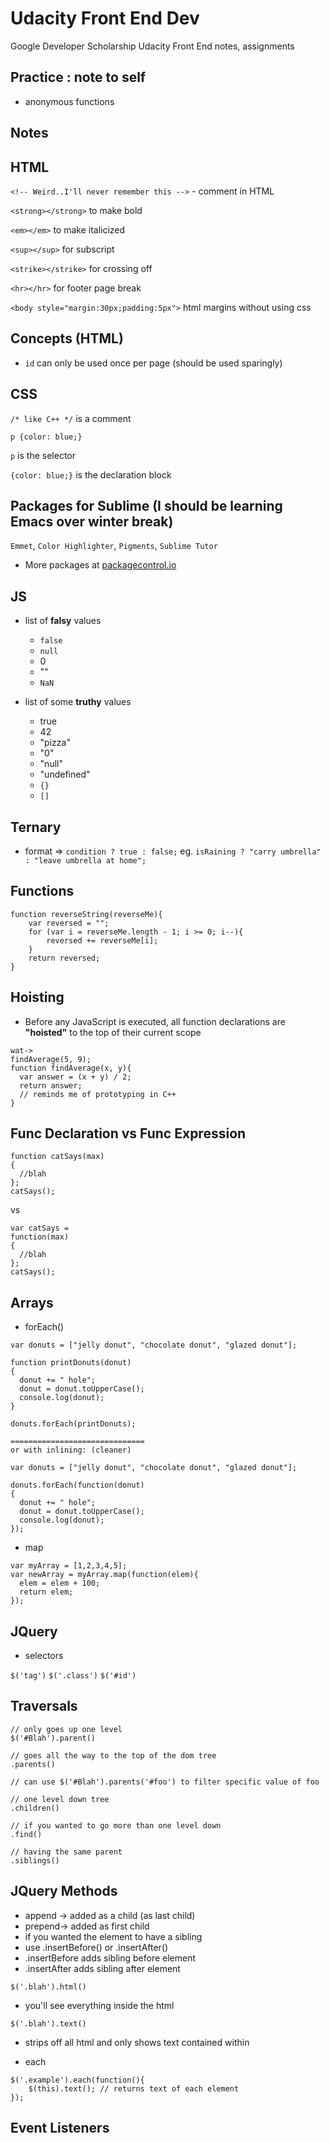 # Udacity Front End Dev
Google Developer Scholarship Udacity Front End notes, assignments

## Practice : note to self

- anonymous functions 

## Notes

## HTML

```<!-- Weird..I'll never remember this -->``` - comment in HTML

```<strong></strong>``` to make bold

```<em></em>``` to make italicized

```<sup></sup>``` for subscript

```<strike></strike>``` for crossing off

```<hr></hr>``` for footer page break

```<body style="margin:30px;padding:5px">``` html margins without using css

## Concepts (HTML)

- ```id``` can only be used once per page (should be used sparingly)


## CSS

```/* like C++ */``` is a comment

```p {color: blue;}```

```p``` is the selector

```{color: blue;}``` is the declaration block

## Packages for Sublime (I should be learning Emacs over winter break)

```Emmet```, ```Color Highlighter```, ```Pigments```, ```Sublime Tutor```

- More packages at [packagecontrol.io](https://packagecontrol.io/)

## JS

- list of **falsy** values
  - ```false```
  - ```null```
  - 0
  - ""
  - ```NaN```

- list of some **truthy** values
  - true
  - 42 
  - "pizza"
  - "0"
  - "null"
  - "undefined"
  - ```{}```
  - ```[]```
  
## Ternary

- format => ```condition ? true : false;```
  eg. ```isRaining ? "carry umbrella" : "leave umbrella at home";```
  
## Functions

```
function reverseString(reverseMe){
	var reversed = "";
	for (var i = reverseMe.length - 1; i >= 0; i--){
		reversed += reverseMe[i];	
	}
	return reversed;
}
```
## Hoisting
- Before any JavaScript is executed, all function declarations are **"hoisted"** to the top of their current scope

```
wat-> 
findAverage(5, 9);
function findAverage(x, y){
  var answer = (x + y) / 2;
  return answer;
  // reminds me of prototyping in C++
}
```

## Func Declaration vs Func Expression 

```
function catSays(max)
{
  //blah
};
catSays();
```

vs 

```
var catSays = 
function(max)
{
  //blah
};
catSays();
```
  
## Arrays 

- forEach()

```
var donuts = ["jelly donut", "chocolate donut", "glazed donut"];

function printDonuts(donut)
{
  donut += " hole";
  donut = donut.toUpperCase();
  console.log(donut);
}

donuts.forEach(printDonuts);

==============================
or with inlining: (cleaner)

var donuts = ["jelly donut", "chocolate donut", "glazed donut"];

donuts.forEach(function(donut)
{
  donut += " hole";
  donut = donut.toUpperCase();
  console.log(donut);
});
```
- map

```
var myArray = [1,2,3,4,5];
var newArray = myArray.map(function(elem){
  elem = elem + 100;
  return elem;
});
```

## JQuery

- selectors 

```$('tag')```
```$('.class')```
```$('#id')```

## Traversals 

```
// only goes up one level
$('#Blah').parent()

// goes all the way to the top of the dom tree
.parents()

// can use $('#Blah').parents('#foo') to filter specific value of foo

// one level down tree
.children()

// if you wanted to go more than one level down 
.find()

// having the same parent
.siblings()
```

## JQuery Methods

- append -> added as a child (as last child)
- prepend-> added as first child 
- if you wanted the element to have a sibling
- use .insertBefore() or .insertAfter()
- .insertBefore adds sibling before element 
- .insertAfter adds sibling after element

```$('.blah').html()```
- you'll see everything inside the html 

```$('.blah').text()```
- strips off all html and only shows text contained within

- each
```
$('.example').each(function(){
	$(this).text(); // returns text of each element 
});
```
## Event Listeners
 
 





